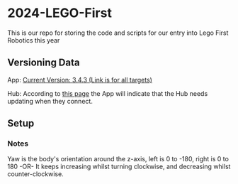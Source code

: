 # 2024-LEGO-First
This is our repo for storing the code and scripts for our entry into Lego First Robotics this year

## Versioning Data
App: 
    [Current Version: 3.4.3 (Link is for all targets)](https://education.lego.com/en-us/downloads/spike-app/software/)

Hub:
    According to [this page](https://education.lego.com/en-us/product-resources/spike-prime/downloads/software-updates/#hubos-updates) the App will indicate that the Hub needs updating when they connect.

## Setup


### Notes
Yaw is the body's orientation around the z-axis, left is 0 to -180, right is 0 to 180 -OR- It keeps increasing whilst turning clockwise, and decreasing whilst counter-clockwise.
